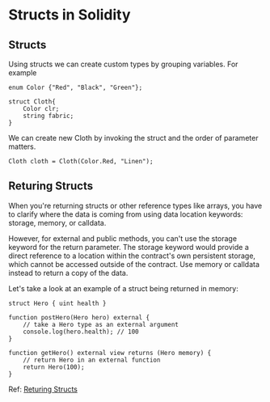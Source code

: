 # Structs in Solidity

## Structs
Using structs we can create custom types by grouping variables.
For example

```
enum Color {"Red", "Black", "Green"};

struct Cloth{
    Color clr;
    string fabric;
}
```

We can create new Cloth by invoking the struct and the order of parameter matters.

```
Cloth cloth = Cloth(Color.Red, "Linen");
```


## Returing Structs
When you're returning structs or other reference types like arrays, you have to clarify where the data is coming from using data location keywords: storage, memory, or calldata.

However, for external and public methods, you can't use the storage keyword for the return parameter. The storage keyword would provide a direct reference to a location within the contract's own persistent storage, which cannot be accessed outside of the contract. Use memory or calldata instead to return a copy of the data.

Let's take a look at an example of a struct being returned in memory:

```
struct Hero { uint health }

function postHero(Hero hero) external {
    // take a Hero type as an external argument
    console.log(hero.health); // 100
}

function getHero() external view returns (Hero memory) {
    // return Hero in an external function
    return Hero(100);
}

```
Ref: [Returing Structs](https://university.alchemy.com/course/solidity/sc/64daa11e0264c500022dc1dd/stage/64daa11e0264c500022dc1fe)